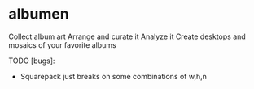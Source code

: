 albumen
===========

Collect album art
Arrange and curate it
Analyze it
Create desktops and mosaics of your favorite albums

TODO [bugs]: 
- Squarepack just breaks on some combinations of w,h,n
